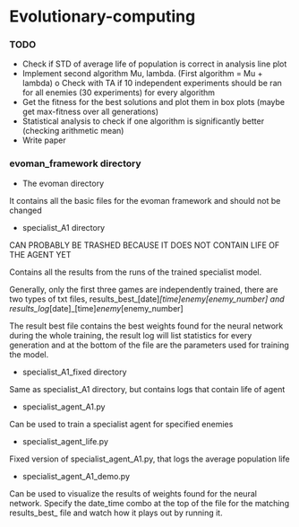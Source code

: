 # Evolutionary-computing

### TODO

- Check if STD of average life of population is correct in analysis line plot
- Implement second algorithm Mu, lambda. (First algorithm = Mu + lambda)
o Check with TA if 10 independent experiments should be ran for all enemies (30 experiments) for every algorithm
- Get the fitness for the best solutions and plot them in box plots (maybe get max-fitness over all generations)
- Statistical analysis to check if one algorithm is significantly better (checking arithmetic mean)
- Write paper

### evoman_framework directory

- The evoman directory

It contains all the basic files for the evoman framework and should not be changed

- specialist_A1 directory

CAN PROBABLY BE TRASHED BECAUSE IT DOES NOT CONTAIN LIFE OF THE AGENT YET

Contains all the results from the runs of the trained specialist model.

Generally, only the first three games are independently trained, there are two types of txt files,
results_best_[date]_[time]_enemy_[enemy_number] and results_log_[date]_[time]_enemy_[enemy_number]

The result best file contains the best weights found for the neural network during the whole training, the result log will list statistics for every generation and at the bottom of the file are the parameters used for training the model.


- specialist_A1_fixed directory

Same as specialist_A1 directory, but contains logs that contain life of agent

- specialist_agent_A1.py

Can be used to train a specialist agent for specified enemies

- specialist_agent_life.py

Fixed version of specialist_agent_A1.py, that logs the average population life

- specialist_agent_A1_demo.py

Can be used to visualize the results of weights found for the neural network. Specify the date_time combo at the top of the file for the matching results_best_ file and watch how it plays out by running it.